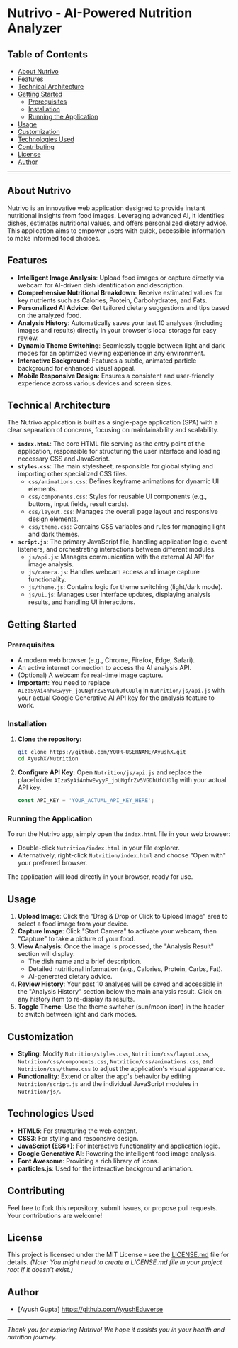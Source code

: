 # Nutrivo - AI-Powered Nutrition Analyzer

## Table of Contents
- [About Nutrivo](#about-nutrivo)
- [Features](#features)
- [Technical Architecture](#technical-architecture)
- [Getting Started](#getting-started)
  - [Prerequisites](#prerequisites)
  - [Installation](#installation)
  - [Running the Application](#running-the-application)
- [Usage](#usage)
- [Customization](#customization)
- [Technologies Used](#technologies-used)
- [Contributing](#contributing)
- [License](#license)
- [Author](#author)

---

## About Nutrivo
Nutrivo is an innovative web application designed to provide instant nutritional insights from food images. Leveraging advanced AI, it identifies dishes, estimates nutritional values, and offers personalized dietary advice. This application aims to empower users with quick, accessible information to make informed food choices.

## Features
- **Intelligent Image Analysis**: Upload food images or capture directly via webcam for AI-driven dish identification and description.
- **Comprehensive Nutritional Breakdown**: Receive estimated values for key nutrients such as Calories, Protein, Carbohydrates, and Fats.
- **Personalized AI Advice**: Get tailored dietary suggestions and tips based on the analyzed food.
- **Analysis History**: Automatically saves your last 10 analyses (including images and results) directly in your browser's local storage for easy review.
- **Dynamic Theme Switching**: Seamlessly toggle between light and dark modes for an optimized viewing experience in any environment.
- **Interactive Background**: Features a subtle, animated particle background for enhanced visual appeal.
- **Mobile Responsive Design**: Ensures a consistent and user-friendly experience across various devices and screen sizes.

## Technical Architecture
The Nutrivo application is built as a single-page application (SPA) with a clear separation of concerns, focusing on maintainability and scalability.

- **`index.html`**: The core HTML file serving as the entry point of the application, responsible for structuring the user interface and loading necessary CSS and JavaScript.
- **`styles.css`**: The main stylesheet, responsible for global styling and importing other specialized CSS files.
  - `css/animations.css`: Defines keyframe animations for dynamic UI elements.
  - `css/components.css`: Styles for reusable UI components (e.g., buttons, input fields, result cards).
  - `css/layout.css`: Manages the overall page layout and responsive design elements.
  - `css/theme.css`: Contains CSS variables and rules for managing light and dark themes.
- **`script.js`**: The primary JavaScript file, handling application logic, event listeners, and orchestrating interactions between different modules.
  - `js/api.js`: Manages communication with the external AI API for image analysis.
  - `js/camera.js`: Handles webcam access and image capture functionality.
  - `js/theme.js`: Contains logic for theme switching (light/dark mode).
  - `js/ui.js`: Manages user interface updates, displaying analysis results, and handling UI interactions.

## Getting Started

### Prerequisites
- A modern web browser (e.g., Chrome, Firefox, Edge, Safari).
- An active internet connection to access the AI analysis API.
- (Optional) A webcam for real-time image capture.
- **Important**: You need to replace `AIzaSyAi4nhwEwyyF_joUNgfrZv5VGDhUfCUDlg` in `Nutrition/js/api.js` with your actual Google Generative AI API key for the analysis feature to work.

### Installation
1.  **Clone the repository:**
    ```bash
    git clone https://github.com/YOUR-USERNAME/AyushX.git
    cd AyushX/Nutrition
    ```
2.  **Configure API Key:**
    Open `Nutrition/js/api.js` and replace the placeholder `AIzaSyAi4nhwEwyyF_joUNgfrZv5VGDhUfCUDlg` with your actual API key.
    ```javascript
    const API_KEY = 'YOUR_ACTUAL_API_KEY_HERE'; 
    ```

### Running the Application
To run the Nutrivo app, simply open the `index.html` file in your web browser:
-   Double-click `Nutrition/index.html` in your file explorer.
-   Alternatively, right-click `Nutrition/index.html` and choose "Open with" your preferred browser.

The application will load directly in your browser, ready for use.

## Usage
1.  **Upload Image**: Click the "Drag & Drop or Click to Upload Image" area to select a food image from your device.
2.  **Capture Image**: Click "Start Camera" to activate your webcam, then "Capture" to take a picture of your food.
3.  **View Analysis**: Once the image is processed, the "Analysis Result" section will display:
    -   The dish name and a brief description.
    -   Detailed nutritional information (e.g., Calories, Protein, Carbs, Fat).
    -   AI-generated dietary advice.
4.  **Review History**: Your past 10 analyses will be saved and accessible in the "Analysis History" section below the main analysis result. Click on any history item to re-display its results.
5.  **Toggle Theme**: Use the theme switcher (sun/moon icon) in the header to switch between light and dark modes.

## Customization
-   **Styling**: Modify `Nutrition/styles.css`, `Nutrition/css/layout.css`, `Nutrition/css/components.css`, `Nutrition/css/animations.css`, and `Nutrition/css/theme.css` to adjust the application's visual appearance.
-   **Functionality**: Extend or alter the app's behavior by editing `Nutrition/script.js` and the individual JavaScript modules in `Nutrition/js/`.

## Technologies Used
-   **HTML5**: For structuring the web content.
-   **CSS3**: For styling and responsive design.
-   **JavaScript (ES6+)**: For interactive functionality and application logic.
-   **Google Generative AI**: Powering the intelligent food image analysis.
-   **Font Awesome**: Providing a rich library of icons.
-   **particles.js**: Used for the interactive background animation.

## Contributing
Feel free to fork this repository, submit issues, or propose pull requests. Your contributions are welcome!

## License
This project is licensed under the MIT License - see the [LICENSE.md](LICENSE.md) file for details.
*(Note: You might need to create a LICENSE.md file in your project root if it doesn't exist.)*

## Author
-   [Ayush Gupta] https://github.com/AyushEduverse

---
*Thank you for exploring Nutrivo! We hope it assists you in your health and nutrition journey.*

